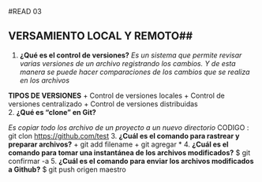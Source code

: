 #READ 03
## VERSAMIENTO LOCAL Y REMOTO##
1. **¿Qué es el control de versiones?**
   _Es un sistema que permite revisar varias versiones de un archivo registrando los cambios. Y de esta manera se puede hacer comparaciones de los cambios que se realiza en los archivos_

**TIPOS DE VERSIONES**
    + Control de versiones locales
    + Control de versiones centralizado
    + Control de versiones distribuidas  
2. **¿Qué es “clone” en Git?**

_Es copiar todo los archivo de un proyecto a un nuevo directorio_
CODIGO : git clon https://github.com/test
3. **¿Cuál es el comando para rastrear y preparar archivos?**
    + git add filename
    + git agregar *
4. **¿Cuál es el comando para tomar una instantánea de los archivos modificados?**
   $ git confirmar -a
5. **¿Cuál es el comando para enviar los archivos modificados a Github?**
   $ git push origen maestro
